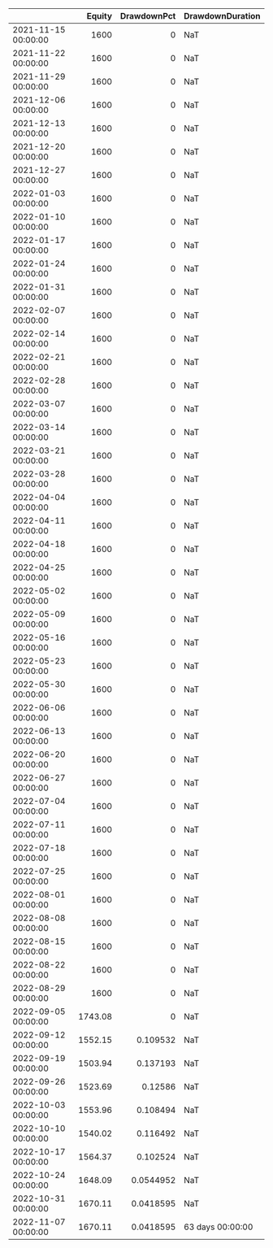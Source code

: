 |                     |   Equity |   DrawdownPct | DrawdownDuration   |
|:--------------------|---------:|--------------:|:-------------------|
| 2021-11-15 00:00:00 |  1600    |     0         | NaT                |
| 2021-11-22 00:00:00 |  1600    |     0         | NaT                |
| 2021-11-29 00:00:00 |  1600    |     0         | NaT                |
| 2021-12-06 00:00:00 |  1600    |     0         | NaT                |
| 2021-12-13 00:00:00 |  1600    |     0         | NaT                |
| 2021-12-20 00:00:00 |  1600    |     0         | NaT                |
| 2021-12-27 00:00:00 |  1600    |     0         | NaT                |
| 2022-01-03 00:00:00 |  1600    |     0         | NaT                |
| 2022-01-10 00:00:00 |  1600    |     0         | NaT                |
| 2022-01-17 00:00:00 |  1600    |     0         | NaT                |
| 2022-01-24 00:00:00 |  1600    |     0         | NaT                |
| 2022-01-31 00:00:00 |  1600    |     0         | NaT                |
| 2022-02-07 00:00:00 |  1600    |     0         | NaT                |
| 2022-02-14 00:00:00 |  1600    |     0         | NaT                |
| 2022-02-21 00:00:00 |  1600    |     0         | NaT                |
| 2022-02-28 00:00:00 |  1600    |     0         | NaT                |
| 2022-03-07 00:00:00 |  1600    |     0         | NaT                |
| 2022-03-14 00:00:00 |  1600    |     0         | NaT                |
| 2022-03-21 00:00:00 |  1600    |     0         | NaT                |
| 2022-03-28 00:00:00 |  1600    |     0         | NaT                |
| 2022-04-04 00:00:00 |  1600    |     0         | NaT                |
| 2022-04-11 00:00:00 |  1600    |     0         | NaT                |
| 2022-04-18 00:00:00 |  1600    |     0         | NaT                |
| 2022-04-25 00:00:00 |  1600    |     0         | NaT                |
| 2022-05-02 00:00:00 |  1600    |     0         | NaT                |
| 2022-05-09 00:00:00 |  1600    |     0         | NaT                |
| 2022-05-16 00:00:00 |  1600    |     0         | NaT                |
| 2022-05-23 00:00:00 |  1600    |     0         | NaT                |
| 2022-05-30 00:00:00 |  1600    |     0         | NaT                |
| 2022-06-06 00:00:00 |  1600    |     0         | NaT                |
| 2022-06-13 00:00:00 |  1600    |     0         | NaT                |
| 2022-06-20 00:00:00 |  1600    |     0         | NaT                |
| 2022-06-27 00:00:00 |  1600    |     0         | NaT                |
| 2022-07-04 00:00:00 |  1600    |     0         | NaT                |
| 2022-07-11 00:00:00 |  1600    |     0         | NaT                |
| 2022-07-18 00:00:00 |  1600    |     0         | NaT                |
| 2022-07-25 00:00:00 |  1600    |     0         | NaT                |
| 2022-08-01 00:00:00 |  1600    |     0         | NaT                |
| 2022-08-08 00:00:00 |  1600    |     0         | NaT                |
| 2022-08-15 00:00:00 |  1600    |     0         | NaT                |
| 2022-08-22 00:00:00 |  1600    |     0         | NaT                |
| 2022-08-29 00:00:00 |  1600    |     0         | NaT                |
| 2022-09-05 00:00:00 |  1743.08 |     0         | NaT                |
| 2022-09-12 00:00:00 |  1552.15 |     0.109532  | NaT                |
| 2022-09-19 00:00:00 |  1503.94 |     0.137193  | NaT                |
| 2022-09-26 00:00:00 |  1523.69 |     0.12586   | NaT                |
| 2022-10-03 00:00:00 |  1553.96 |     0.108494  | NaT                |
| 2022-10-10 00:00:00 |  1540.02 |     0.116492  | NaT                |
| 2022-10-17 00:00:00 |  1564.37 |     0.102524  | NaT                |
| 2022-10-24 00:00:00 |  1648.09 |     0.0544952 | NaT                |
| 2022-10-31 00:00:00 |  1670.11 |     0.0418595 | NaT                |
| 2022-11-07 00:00:00 |  1670.11 |     0.0418595 | 63 days 00:00:00   |